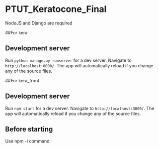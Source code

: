 # PTUT_Keratocone_Final

NodeJS and Django are required

##For kera
## Development server

Run `python manage.py runserver` for a dev server. Navigate to `http://localhost:8000/`. The app will automatically reload if you change any of the source files.

##For kera_front
## Development server

Run `npm start` for a dev server. Navigate to `http://localhost:3000/`. The app will automatically reload if you change any of the source files.
 
## Before starting

Use npm -i command
